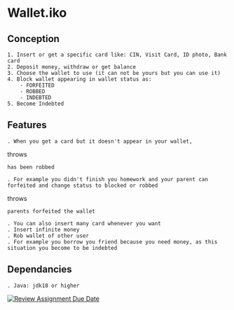 # Wallet.iko

## Conception
    
    1. Insert or get a specific card like: CIN, Visit Card, ID photo, Bank card
    2. Deposit money, withdraw or get balance
    3. Choose the wallet to use (it can not be yours but you can use it)
    4. Block wallet appearing in wallet status as:
        - FORFEITED
        - ROBBED 
        - INDEBTED
    5. Become Indebted

## Features
    
    . When you get a card but it doesn't appear in your wallet, 
throws 

``` 
has been robbed 
```
    . For example you didn't finish you homework and your parent can forfeited and change status to blocked or robbed
 throws 
 
 ``` 
 parents forfeited the wallet 
 ```   

    . You can also insert many card whenever you want
    . Insert infinite money
    . Rob wallet of other user
    . For example you borrow you friend because you need money, as this situation you become to be indebted     
    
## Dependancies
    
    . Java: jdk18 or higher


[![Review Assignment Due Date](https://classroom.github.com/assets/deadline-readme-button-24ddc0f5d75046c5622901739e7c5dd533143b0c8e959d652212380cedb1ea36.svg)](https://classroom.github.com/a/hy8NMZUz)

